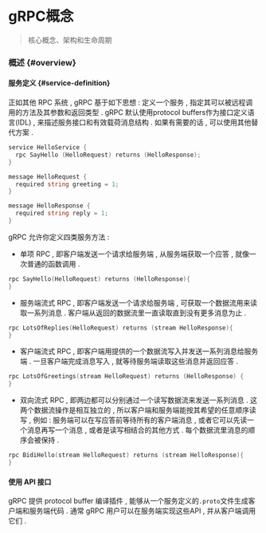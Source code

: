 # gRPC概念

> 核心概念、架构和生命周期

### 概述 {#overview}

#### 服务定义 {#service-definition}

正如其他 RPC 系统 , gRPC 基于如下思想 : 定义一个服务 , 指定其可以被远程调用的方法及其参数和返回类型 . gRPC 默认使用protocol buffers作为接口定义语言\(IDL\) , 来描述服务接口和有效载荷消息结构 . 如果有需要的话 , 可以使用其他替代方案 .

```go
service HelloService {
  rpc SayHello (HelloRequest) returns (HelloResponse);
}

message HelloRequest {
  required string greeting = 1;
}

message HelloResponse {
  required string reply = 1;
}
```

gRPC 允许你定义四类服务方法 :

* 单项 RPC , 即客户端发送一个请求给服务端 , 从服务端获取一个应答 , 就像一次普通的函数调用 .

```go
rpc SayHello(HelloRequest) returns (HelloResponse){
}
```

* 服务端流式 RPC , 即客户端发送一个请求给服务端 , 可获取一个数据流用来读取一系列消息 . 客户端从返回的数据流里一直读取直到没有更多消息为止 . 

```go
rpc LotsOfReplies(HelloRequest) returns (stream HelloResponse){
}
```

* 客户端流式 RPC , 即客户端用提供的一个数据流写入并发送一系列消息给服务端 . 一旦客户端完成消息写入 , 就等待服务端读取这些消息并返回应答 .

```go
rpc LotsOfGreetings(stream HelloRequest) returns (HelloResponse) {
}
```

* 双向流式 RPC , 即两边都可以分别通过一个读写数据流来发送一系列消息 . 这两个数据流操作是相互独立的 , 所以客户端和服务端能按其希望的任意顺序读写 , 例如 : 服务端可以在写应答前等待所有的客户端消息 , 或者它可以先读一个消息再写一个消息 , 或者是读写相结合的其他方式 . 每个数据流里消息的顺序会被保持 . 

```go
rpc BidiHello(stream HelloRequest) returns (stream HelloResponse){
}
```

#### 使用 API 接口

gRPC 提供 protocol buffer 编译插件 , 能够从一个服务定义的`.proto`文件生成客户端和服务端代码 . 通常 gRPC 用户可以在服务端实现这些API , 并从客户端调用它们 . 



